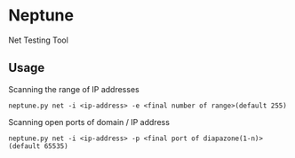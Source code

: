# Neptune
Net Testing Tool
<br/>
## Usage
Scanning the range of IP addresses
```
neptune.py net -i <ip-address> -e <final number of range>(default 255)
```

Scanning open ports of domain / IP address
```
neptune.py net -i <ip-address> -p <final port of diapazone(1-n)>(default 65535)
```
